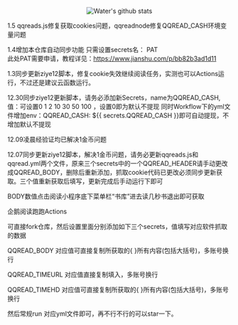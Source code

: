 <p align="center"><img alt="Water's github stats" src="https://github-readme-stats.vercel.app/api?username=Water008&show_icons=true&hide_border=true" /></p>

1.5  qqreads.js修复获取cookies问题，qqreadnode修复QQREAD_CASH环境变量问题

1.4增加本仓库自动同步功能 只需设置secrets名：  PAT   
此处PAT需要申请，教程详见：https://www.jianshu.com/p/bb82b3ad1d11

1.3同步更新ziye12脚本，修复cookie失效继续阅读任务，实测也可以Actions运行，不过还是建议云函数运行。

12.30同步ziye12更新脚本，请务必添加新Secrets，name为QQREAD_CASH,值：可设置0 1 2 10 30 50 100 ，设置0即为默认不提现
同时Workflow下的yml文件增加env：QQREAD_CASH: ${{ secrets.QQREAD_CASH }}即可自动提现，不增加默认不提现

12.09凌晨经验证均已解决1金币问题

12.07同步更新ziye12脚本，解决1金币问题，请务必更新qqreads.js和qqread.yml两个文件，原来三个secrets中的一个QQREAD_HEADER请手动更改成QQREAD_BODY，删除后重新添加，抓取cookie代码已更改必须同步更新获取。三个值重新获取后填写，更新完成后手动运行下即可

BODY数值点击阅读小程序底下菜单栏“书库”进去读几秒书退出即可获取

企鹅阅读跑跑Actions

可直接fork仓库，然后设置里面分别添加如下三个secrets，值填写对应软件抓取的数据

QQREAD_BODY       对应值可直接复制所获取的{  }所有内容(包括大括号)，多账号换行

QQREAD_TIMEURL    对应值直接复制填入，多账号换行

QQREAD_TIMEHD     对应值可直接复制所获取的{  }所有内容(包括大括号)，多账号换行

然后常规run 对应yml文件即可，再不行不行的可以star一下。
